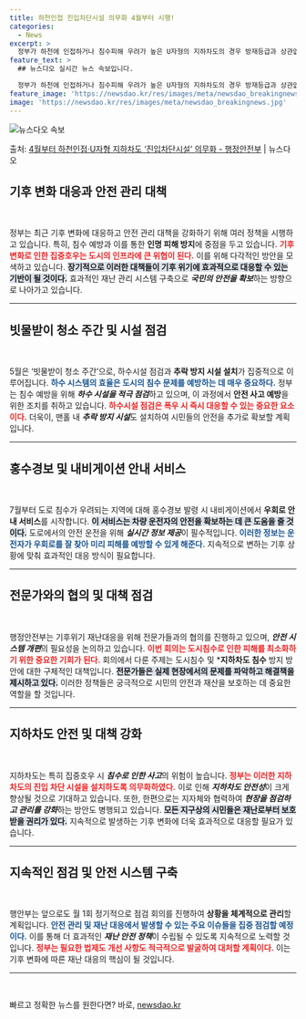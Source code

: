 ```yaml
---
title: 하천인접 진입차단시설 의무화 4월부터 시행!
categories:
  - News
excerpt: >
  정부가 하천에 인접하거나 침수피해 우려가 높은 U자형의 지하차도의 경우 방재등급과 상관없이 진입차단시설을 설…
feature_text: >
  ## 뉴스다오 실시간 뉴스 속보입니다.

  정부가 하천에 인접하거나 침수피해 우려가 높은 U자형의 지하차도의 경우 방재등급과 상관없이 진입차단시설을 설…
feature_image: 'https://newsdao.kr/res/images/meta/newsdao_breakingnews.jpg'
image: 'https://newsdao.kr/res/images/meta/newsdao_breakingnews.jpg'
---
```


![뉴스다오 속보](https://newsdao.kr/res/images/meta/newsdao_breakingnews.jpg)

<p>출처: <a href="https://newsdao.kr/3650" rel="dofollow">4월부터 하천인접·U자형 지하차도 ‘진입차단시설’ 의무화 - 행정안전부</a> | 뉴스다오</p>

<h2 data-ke-size="size26">기후 변화 대응과 안전 관리 대책</h2>

<p data-ke-size="size16">&nbsp;</p>

정부는 최근 기후 변화에 대응하고 안전 관리 대책을 강화하기 위해 여러 정책을 시행하고 있습니다. 특히, 침수 예방과 이를 통한 **인명 피해 방지**에 중점을 두고 있습니다. <b><span style="color: #ee2323;">기후 변화로 인한 집중호우는 도시의 인프라에 큰 위협이 된다.</span></b> 이를 위해 다각적인 방안을 모색하고 있습니다. <b><span style="background-color: #21538527;">장기적으로 이러한 대책들이 기후 위기에 효과적으로 대응할 수 있는 기반이 될 것이다.</span></b> 효과적인 재난 관리 시스템 구축으로 ***국민의 안전을 확보***하는 방향으로 나아가고 있습니다.

<hr>

<h2 data-ke-size="size26">빗물받이 청소 주간 및 시설 점검</h2>

<p data-ke-size="size16">&nbsp;</p>

5월은 ‘빗물받이 청소 주간’으로, 하수시설 점검과 **추락 방지 시설 설치**가 집중적으로 이루어집니다. <b><span style="color: #1a5490;">하수 시스템의 효율은 도시의 침수 문제를 예방하는 데 매우 중요하다.</span></b> 정부는 침수 예방을 위해 ***하수 시설을 적극 점검***하고 있으며, 이 과정에서 **안전 사고 예방**을 위한 조치를 취하고 있습니다. <b><span style="color: #ee2323;">하수시설 점검은 폭우 시 즉시 대응할 수 있는 중요한 요소이다.</span></b> 더욱이, 맨홀 내 ***추락 방지 시설***도 설치하여 시민들의 안전을 추가로 확보할 계획입니다.

<hr>

<h2 data-ke-size="size26">홍수경보 및 내비게이션 안내 서비스</h2>

<p data-ke-size="size16">&nbsp;</p>

7월부터 도로 침수가 우려되는 지역에 대해 홍수경보 발령 시 내비게이션에서 **우회로 안내 서비스**를 시작합니다. <b><span style="background-color: #21538527;">이 서비스는 차량 운전자의 안전을 확보하는 데 큰 도움을 줄 것이다.</span></b> 도로에서의 안전 운전을 위해 ***실시간 정보 제공***이 필수적입니다. <b><span style="color: #1a5490;">이러한 정보는 운전자가 우회로를 잘 찾아 미리 피해를 예방할 수 있게 해준다.</span></b> 지속적으로 변하는 기후 상황에 맞춰 효과적인 대응 방식이 필요합니다.

<hr>

<h2 data-ke-size="size26">전문가와의 협의 및 대책 점검</h2>

<p data-ke-size="size16">&nbsp;</p>

행정안전부는 기후위기 재난대응을 위해 전문가들과의 협의를 진행하고 있으며, ***안전 시스템 개편***의 필요성을 논의하고 있습니다. <b><span style="color: #ee2323;">이번 회의는 도시침수로 인한 피해를 최소화하기 위한 중요한 기회가 된다.</span></b> 회의에서 다룬 주제는 도시침수 및 ***지하차도 침수** 방지 방안에 대한 구체적인 대책입니다. <b><span style="background-color: #21538527;">전문가들은 실제 현장에서의 문제를 파악하고 해결책을 제시하고 있다.</span></b> 이러한 정책들은 궁극적으로 시민의 안전과 재산을 보호하는 데 중요한 역할을 할 것입니다.

<hr>

<h2 data-ke-size="size26">지하차도 안전 및 대책 강화</h2>

<p data-ke-size="size16">&nbsp;</p>

지하차도는 특히 집중호우 시 ***침수로 인한 사고***의 위험이 높습니다. <b><span style="color: #ee2323;">정부는 이러한 지하차도의 진입 차단 시설을 설치하도록 의무화하였다.</span></b> 이로 인해 ***지하차도 안전성***이 크게 향상될 것으로 기대하고 있습니다. 또한, 한편으로는 지자체와 협력하여 ***현장을 점검하고 관리를 강화***하는 방안도 병행되고 있습니다. <b><span style="background-color: #21538527;">모든 지구상의 시민들은 재난로부터 보호받을 권리가 있다.</span></b> 지속적으로 발생하는 기후 변화에 더욱 효과적으로 대응할 필요가 있습니다.

<hr>

<h2 data-ke-size="size26">지속적인 점검 및 안전 시스템 구축</h2>

<p data-ke-size="size16">&nbsp;</p>

행안부는 앞으로도 월 1회 정기적으로 점검 회의를 진행하여 **상황을 체계적으로 관리**할 계획입니다. <b><span style="color: #1a5490;">안전 관리 및 재난 대응에서 발생할 수 있는 주요 이슈들을 집중 점검할 예정이다.</span></b> 이를 통해 더 효과적인 ***재난 안전 정책***이 수립될 수 있도록 지속적으로 노력할 것입니다. <b><span style="color: #ee2323;">정부는 필요한 법제도 개선 사항도 적극적으로 발굴하여 대처할 계획이다.</span></b> 이는 기후 변화에 따른 재난 대응의 핵심이 될 것입니다.

<hr>

<p data-ke-size="size16">&nbsp;</p> 

빠르고 정확한 뉴스를 원한다면? 바로, <a href="https://newsdao.kr" rel="dofollow">newsdao.kr</a>


